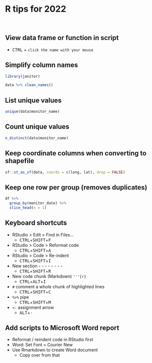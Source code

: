 R tips for 2022
================

<br>


## View data frame or function in script

-   <kbd>CTRL</kbd> + `click the name with your mouse`

## Simplify column names

``` r
library(janitor)

data %>% clean_names()
```

## List unique values

``` r
unique(data$monitor_name)
```

## Count unique values

``` r
n_distinct(data$monitor_name)
```

## Keep coordinate columns when converting to shapefile

``` r
sf::st_as_sf(data, coords = c(long, lat), drop = FALSE)
```

## Keep one row per group (removes duplicates)

``` r
df %>%
  group_by(monitor_date) %>%
  slice_head(n = 1)
```

## Keyboard shortcuts

-   RStudio > Edit > Find in Files…
    -   <kbd>CTRL</kbd>+<kbd>SHIFT</kbd>+<kbd>F</kbd>
-   RStudio > Code > Reformat code
    -   <kbd>CTRL</kbd>+<kbd>SHIFT</kbd>+<kbd>A</kbd>
-   RStudio > Code > Re-indent
    -   <kbd>CTRL</kbd>+<kbd>SHIFT</kbd>+<kbd>I</kbd>
-   New section  - - - - - - - -
    -   <kbd>CTRL</kbd>+<kbd>SHIFT</kbd>+<kbd>R</kbd>
-   New code chunk (Markdown) `'''{r}`
    -   <kbd>CTRL</kbd>+<kbd>ALT</kbd>+<kbd>I</kbd>
-   `#` comment a whole chunk of highlighted lines
    -   <kbd>CTRL</kbd>+<kbd>SHIFT</kbd>+<kbd>C</kbd>
-   `%>%` pipe
    -   <kbd>CTRL</kbd>+<kbd>SHIFT</kbd>+<kbd>M</kbd>
-   `<-` assignment arrow
    -   <kbd>ALT</kbd>+<kbd>-</kbd>

## Add scripts to Microsoft Word report

-   Reformat / reindent code in RStudio first
-   Word: Set Font = Courier New
-   Use Rmarkdown to create Word document
    -   Copy over from that

